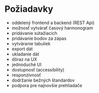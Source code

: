# Požiadavky

- oddelený frontend a backend (REST Api)
- možnosť vytvárať časový harmonogram
- pridávanie sútažiacich
- pridávanie bodov za zápas
- vytváranie tabuliek
- export dát
- ukladanie dát
- dôraz na UX
- jednoduché UI
- dostupnosť (accessibility)
- responzívnosť
- dodržanie bežných štandardov
- podpora pre najnovšie prehliadače